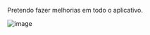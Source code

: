 Pretendo fazer melhorias em todo o aplicativo.

![image](https://user-images.githubusercontent.com/49405293/236874727-7e9f622e-86ae-41e8-b4e9-8159bf870b1b.png)
